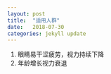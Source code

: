 ```yaml
---
layout: post
title:  "适用人群"
date:   2018-07-30
categories: jekyll update
---
```

  1. 眼睛易干涩疲劳，视力持续下降
  2. 年龄增长视力衰退
